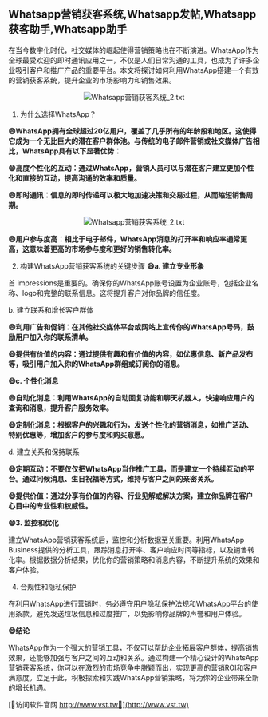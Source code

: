 ## **Whatsapp营销获客系统,Whatsapp发帖,Whatsapp获客助手,Whatsapp助手**

在当今数字化时代，社交媒体的崛起使得营销策略也在不断演进。WhatsApp作为全球最受欢迎的即时通讯应用之一，不仅是人们日常沟通的工具，也成为了许多企业吸引客户和推广产品的重要平台。本文将探讨如何利用WhatsApp搭建一个有效的营销获客系统，提升企业的市场影响力和销售效果。

 <center><img src="https://vst.tw/MP4/tuiguang/png/2.png" alt="Whatsapp营销获客系统_2.txt"></center>

1. 为什么选择WhatsApp？

**😄WhatsApp拥有全球超过20亿用户，覆盖了几乎所有的年龄段和地区。这使得它成为一个无比巨大的潜在客户群体池。与传统的电子邮件营销或社交媒体广告相比，WhatsApp具有以下显著优势：**

**😄高度个性化的互动：通过WhatsApp，营销人员可以与潜在客户建立更加个性化和直接的互动，提高沟通的效率和质量。**

**😄即时通讯：信息的即时传递可以极大地加速决策和交易过程，从而缩短销售周期。**

 <center><img src="https://vst.tw/MP4/tuiguang/png/4.png" alt="Whatsapp营销获客系统_2.txt"></center>

**😄用户参与度高：相比于电子邮件，WhatsApp消息的打开率和响应率通常更高，这意味着更高的市场参与度和更好的销售转化率。**

2. 构建WhatsApp营销获客系统的关键步骤
**😄a. 建立专业形象**

首 impressions是重要的。确保你的WhatsApp账号设置为企业账号，包括企业名称、logo和完整的联系信息。这将提升客户对你品牌的信任度。

b. 建立联系和增长客户群体

**😄利用广告和促销：在其他社交媒体平台或网站上宣传你的WhatsApp号码，鼓励用户加入你的联系清单。**

**😄提供有价值的内容：通过提供有趣和有价值的内容，如优惠信息、新产品发布等，吸引用户加入你的WhatsApp群组或订阅你的消息。**

**😄c. 个性化消息**

**😄自动化消息：利用WhatsApp的自动回复功能和聊天机器人，快速响应用户的查询和消息，提升客户服务效率。**

**😄定制化消息：根据客户的兴趣和行为，发送个性化的营销消息，如推广活动、特别优惠等，增加客户的参与度和购买意愿。**

d. 建立关系和保持联系

**😄定期互动：不要仅仅把WhatsApp当作推广工具，而是建立一个持续互动的平台。通过问候消息、生日祝福等方式，维持与客户之间的亲密关系。**

**😄提供价值：通过分享有价值的内容、行业见解或解决方案，建立你品牌在客户心目中的专业性和权威性。**

**😄3. 监控和优化**

建立WhatsApp营销获客系统后，监控和分析数据至关重要。利用WhatsApp Business提供的分析工具，跟踪消息打开率、客户响应时间等指标，以及销售转化率。根据数据分析结果，优化你的营销策略和消息内容，不断提升系统的效果和客户体验。

4. 合规性和隐私保护

在利用WhatsApp进行营销时，务必遵守用户隐私保护法规和WhatsApp平台的使用条款。避免发送垃圾信息和过度推广，以免影响你品牌的声誉和用户体验。

**😄结论**

WhatsApp作为一个强大的营销工具，不仅可以帮助企业拓展客户群体，提高销售效果，还能够加强与客户之间的互动和关系。通过构建一个精心设计的WhatsApp营销获客系统，你可以在激烈的市场竞争中脱颖而出，实现更高的营销ROI和客户满意度。立足于此，积极探索和实践WhatsApp营销策略，将为你的企业带来全新的增长机遇。


[👻访问软件官网 http://www.vst.tw👻](http://www.vst.tw)
